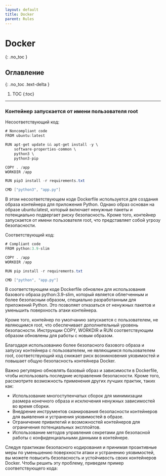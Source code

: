 ```yaml
---
layout: default
title: Docker
parent: Rules
---
```


# Docker
{: .no_toc }


## Оглавление
{: .no_toc .text-delta }

1. TOC
{:toc}

---




### Контейнер запускается от имени пользователя root

<span class="d-inline-block p-2 mr-1 v-align-middle bg-red-000"></span>Несоответствующий код:


```java
# Noncompliant code
FROM ubuntu:latest

RUN apt-get update && apt-get install -y \
    software-properties-common \
    python3 \
    python3-pip

COPY . /app
WORKDIR /app

RUN pip3 install -r requirements.txt

CMD ["python3", "app.py"]
```

В этом несоответствующем коде Dockerfile используется для создания образа контейнера для приложения Python. Однако образ основан на образе ubuntu:latest, который включает ненужные пакеты и потенциально подвергает риску безопасность. Кроме того, контейнер запускается от имени пользователя root, что представляет собой угрозу безопасности.



<span class="d-inline-block p-2 mr-1 v-align-middle bg-green-000"></span>Соответствующий код:


```java
# Compliant code
FROM python:3.9-slim

COPY . /app
WORKDIR /app

RUN pip install -r requirements.txt

CMD ["python", "app.py"]

```


В соответствующем коде Dockerfile обновлен для использования базового образа python:3.9-slim, который является облегченным и более безопасным образом, специально разработанным для приложений Python. Это позволяет отказаться от ненужных пакетов и уменьшить поверхность атаки контейнера.

Кроме того, контейнер по умолчанию запускается с пользователем, не являющимся root, что обеспечивает дополнительный уровень безопасности. Инструкции COPY, WORKDIR и RUN соответствующим образом обновлены для работы с новым образом.

Благодаря использованию более безопасного базового образа и запуску контейнера с пользователем, не являющимся пользователем root, соответствующий код снижает риск возникновения уязвимостей и повышает общую безопасность контейнера Docker.

Важно регулярно обновлять базовый образ и зависимости в Dockerfile, чтобы использовать последние исправления безопасности. Кроме того, рассмотрите возможность применения других лучших практик, таких как:

* Использование многоступенчатых сборок для минимизации размера конечного образа и исключения ненужных зависимостей во время сборки.
* Внедрение инструментов сканирования безопасности контейнеров для выявления и устранения уязвимостей в образе.
* Ограничение привилегий и возможностей контейнеров для ограничения потенциальных эксплойтов.
* Использование методов управления секретами для безопасной работы с конфиденциальными данными в контейнере.

Следуя практикам безопасного кодирования и принимая проактивные меры по уменьшению поверхности атаки и устранению уязвимостей, вы можете повысить безопасность и устойчивость своих контейнеров Docker.
Чтобы решить эту проблему, приведем пример соответствующего кода:



